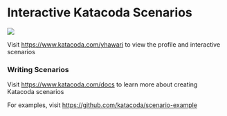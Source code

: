 # Interactive Katacoda Scenarios

[![](http://shields.katacoda.com/katacoda/yhawari/count.svg)](https://www.katacoda.com/yhawari "Get your profile on Katacoda.com")

Visit https://www.katacoda.com/yhawari to view the profile and interactive scenarios

### Writing Scenarios
Visit https://www.katacoda.com/docs to learn more about creating Katacoda scenarios

For examples, visit https://github.com/katacoda/scenario-example
